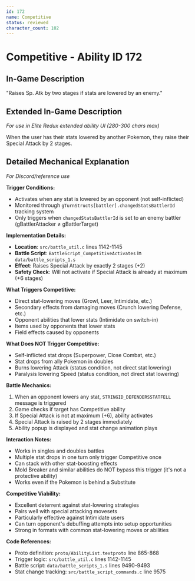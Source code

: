 ```yaml
---
id: 172
name: Competitive
status: reviewed
character_count: 102
---
```


# Competitive - Ability ID 172

## In-Game Description
"Raises Sp. Atk by two stages if stats are lowered by an enemy."

## Extended In-Game Description
*For use in Elite Redux extended ability UI (280-300 chars max)*

When the user has their stats lowered by another Pokemon, they raise their Special Attack by 2 stages.

## Detailed Mechanical Explanation
*For Discord/reference use*

**Trigger Conditions:**
- Activates when any stat is lowered by an opponent (not self-inflicted)
- Monitored through `gTurnStructs[battler].changedStatsBattlerId` tracking system
- Only triggers when `changedStatsBattlerId` is set to an enemy battler (gBattlerAttacker ≠ gBattlerTarget)

**Implementation Details:**
- **Location**: `src/battle_util.c` lines 1142-1145
- **Battle Script**: `BattleScript_CompetitiveActivates` in `data/battle_scripts_1.s`
- **Effect**: Raises Special Attack by exactly 2 stages (+2)
- **Safety Check**: Will not activate if Special Attack is already at maximum (+6 stages)

**What Triggers Competitive:**
- Direct stat-lowering moves (Growl, Leer, Intimidate, etc.)
- Secondary effects from damaging moves (Crunch lowering Defense, etc.)
- Opponent abilities that lower stats (Intimidate on switch-in)
- Items used by opponents that lower stats
- Field effects caused by opponents

**What Does NOT Trigger Competitive:**
- Self-inflicted stat drops (Superpower, Close Combat, etc.)
- Stat drops from ally Pokemon in doubles
- Burns lowering Attack (status condition, not direct stat lowering)
- Paralysis lowering Speed (status condition, not direct stat lowering)

**Battle Mechanics:**
1. When an opponent lowers any stat, `STRINGID_DEFENDERSSTATFELL` message is triggered
2. Game checks if target has Competitive ability
3. If Special Attack is not at maximum (+6), ability activates
4. Special Attack is raised by 2 stages immediately
5. Ability popup is displayed and stat change animation plays

**Interaction Notes:**
- Works in singles and doubles battles
- Multiple stat drops in one turn only trigger Competitive once
- Can stack with other stat-boosting effects
- Mold Breaker and similar abilities do NOT bypass this trigger (it's not a protective ability)
- Works even if the Pokemon is behind a Substitute

**Competitive Viability:**
- Excellent deterrent against stat-lowering strategies
- Pairs well with special attacking movesets
- Particularly effective against Intimidate users
- Can turn opponent's debuffing attempts into setup opportunities
- Strong in formats with common stat-lowering moves or abilities

**Code References:**
- Proto definition: `proto/AbilityList.textproto` line 865-868
- Trigger logic: `src/battle_util.c` lines 1142-1145  
- Battle script: `data/battle_scripts_1.s` lines 9490-9493
- Stat change tracking: `src/battle_script_commands.c` line 9575